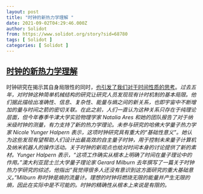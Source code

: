 ```yaml
---
layout: post
title: "时钟的新热力学理解 "
date: 2021-09-02T04:29:46.000Z
author: Solidot
from: https://www.solidot.org/story?sid=68780
tags: [ Solidot ]
categories: [ Solidot ]
---
```

<!--1630556986000-->
[时钟的新热力学理解](https://www.solidot.org/story?sid=68780)
------

<div>
时钟研究在揭示其自身局限性的同时，<a href="https://www.quantamagazine.org/the-new-science-of-clocks-prompts-questions-about-the-nature-of-time-20210831/">也引发了我们对于时间性质的思考</a>。<i>过去五年，对时钟这种简单机械结构的研究让研究人员发现现有计时机制的基本局限。他们据此描绘出准确性、信息、复杂性、能量与熵之间的新关系，也即宇宙中不断增加的量与时间之箭的密切关联。在此之前，人们一直认为这种关系只存在于纯理论层面，但今年春季牛津大学实验物理学家 Natalia Ares 和她的团队报告了对于纳米级时钟的测量，有力支持了新的热力学理论。未参与研究的哈佛大学量子热力学家 Nicole Yunger Halpern 表示，这项时钟研究具有重大的“基础性意义”。她认为这些发现有望帮助人们设计出最高效的自主量子时钟，用于控制未来量子计算机及纳米机器人的操作活动。关于时钟的新观点也给对时间本身的讨论提供了新的素材。Yunger Halpern 表示，“这项工作确实从根本上明确了时间在量子理论中的作用。”澳大利亚昆士兰大学量子理论家 Gerard Milburn 去年撰写了一篇关于时钟热力学研究的综述，他指出“我觉得很多人还没有意识到这方面研究的重大基础意义。”Milburn 称时钟是熵的流量计。理想的时钟将燃烧无限的能量并产生无限的熵，因此在实际中是不可能的。时钟的精确性从根本上来说是有限的。</i>
</div>
